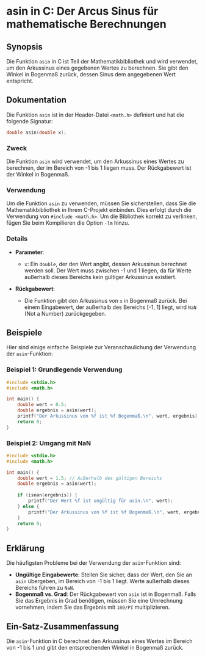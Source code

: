 <!--
Meta Description: # asin in C: Der Arcus Sinus für mathematische Berechnungen ## Synopsis Die Funktion `asin` in C ist Teil der Mathematikbibliothek und wird verwendet,...
Meta Keywords: der, asin, die, wert, sie
-->

# asin in C: Der Arcus Sinus für mathematische Berechnungen

## Synopsis
Die Funktion `asin` in C ist Teil der Mathematikbibliothek und wird verwendet, um den Arkussinus eines gegebenen Wertes zu berechnen. Sie gibt den Winkel in Bogenmaß zurück, dessen Sinus dem angegebenen Wert entspricht.

## Dokumentation
Die Funktion `asin` ist in der Header-Datei `<math.h>` definiert und hat die folgende Signatur:

```c
double asin(double x);
```

### Zweck
Die Funktion `asin` wird verwendet, um den Arkussinus eines Wertes zu berechnen, der im Bereich von -1 bis 1 liegen muss. Der Rückgabewert ist der Winkel in Bogenmaß.

### Verwendung
Um die Funktion `asin` zu verwenden, müssen Sie sicherstellen, dass Sie die Mathematikbibliothek in Ihrem C-Projekt einbinden. Dies erfolgt durch die Verwendung von `#include <math.h>`. Um die Bibliothek korrekt zu verlinken, fügen Sie beim Kompilieren die Option `-lm` hinzu.

### Details
- **Parameter**: 
  - `x`: Ein `double`, der den Wert angibt, dessen Arkussinus berechnet werden soll. Der Wert muss zwischen -1 und 1 liegen, da für Werte außerhalb dieses Bereichs kein gültiger Arkussinus existiert.
  
- **Rückgabewert**: 
  - Die Funktion gibt den Arkussinus von `x` in Bogenmaß zurück. Bei einem Eingabewert, der außerhalb des Bereichs [-1, 1] liegt, wird `NaN` (Not a Number) zurückgegeben.

## Beispiele
Hier sind einige einfache Beispiele zur Veranschaulichung der Verwendung der `asin`-Funktion:

### Beispiel 1: Grundlegende Verwendung
```c
#include <stdio.h>
#include <math.h>

int main() {
    double wert = 0.5;
    double ergebnis = asin(wert);
    printf("Der Arkussinus von %f ist %f Bogenmaß.\n", wert, ergebnis);
    return 0;
}
```

### Beispiel 2: Umgang mit NaN
```c
#include <stdio.h>
#include <math.h>

int main() {
    double wert = 1.5; // Außerhalb des gültigen Bereichs
    double ergebnis = asin(wert);
    
    if (isnan(ergebnis)) {
        printf("Der Wert %f ist ungültig für asin.\n", wert);
    } else {
        printf("Der Arkussinus von %f ist %f Bogenmaß.\n", wert, ergebnis);
    }
    return 0;
}
```

## Erklärung
Die häufigsten Probleme bei der Verwendung der `asin`-Funktion sind:
- **Ungültige Eingabewerte**: Stellen Sie sicher, dass der Wert, den Sie an `asin` übergeben, im Bereich von -1 bis 1 liegt. Werte außerhalb dieses Bereichs führen zu `NaN`.
- **Bogenmaß vs. Grad**: Der Rückgabewert von `asin` ist in Bogenmaß. Falls Sie das Ergebnis in Grad benötigen, müssen Sie eine Umrechnung vornehmen, indem Sie das Ergebnis mit `180/PI` multiplizieren.

## Ein-Satz-Zusammenfassung
Die `asin`-Funktion in C berechnet den Arkussinus eines Wertes im Bereich von -1 bis 1 und gibt den entsprechenden Winkel in Bogenmaß zurück.